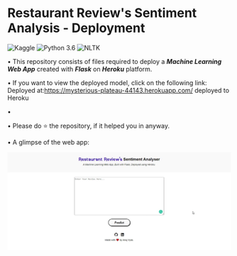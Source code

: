 # Restaurant Review's Sentiment Analysis - Deployment
![Kaggle](https://img.shields.io/badge/Dataset-Kaggle-blue.svg) ![Python 3.6](https://img.shields.io/badge/Python-3.6-brightgreen.svg) ![NLTK](https://img.shields.io/badge/Library-NLTK-orange.svg)

• This repository consists of files required to deploy a ___Machine Learning Web App___ created with ___Flask___ on ___Heroku___ platform.

• If you want to view the deployed model, click on the following link:<br />
Deployed at:https://mysterious-plateau-44143.herokuapp.com/ deployed to Heroku

• 

• Please do ⭐ the repository, if it helped you in anyway.

• A glimpse of the web app:

![GIF](readme_resources/restaurant-review-web-app.gif)


